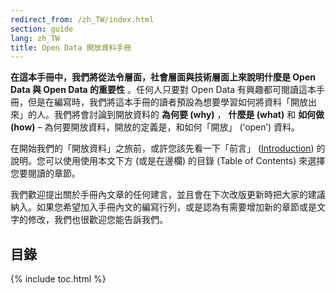 ```yaml
---
redirect_from: /zh_TW/index.html
section: guide
lang: zh_TW
title: Open Data 開放資料手冊
---
```


**在這本手冊中，我們將從法令層面，社會層面與技術層面上來說明什麼是 Open Data 與 Open Data 的重要性** 。任何人只要對 Open Data 有興趣都可閱讀這本手冊，但是在編寫時，我們將這本手冊的讀者預設為想要學習如何將資料「開放出來」的人。我們將會討論到開放資料的 **為何要 (why)** ， **什麼是 (what)** 和 **如何做 (how)** – 為何要開放資料，開放的定義是，和如何「開放」 (‘open’) 資料。

在開始我們的「開放資料」之旅前，或許您該先看一下「前言」 ([Introduction](introduction/)) 的說明。您可以使用使用本文下方 (或是在邊欄) 的目錄 (Table of Contents) 來選擇您要閱讀的章節。

我們歡迎提出關於手冊內文章的任何建言，並且會在下次改版更新時把大家的建議納入。如果您希望加入手冊內文的編寫行列，或是認為有需要增加新的章節或是文字的修改，我們也很歡迎您能告訴我們。

## 目錄

{% include toc.html %}
